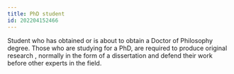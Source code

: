 ```yaml
---
title: PhD student
id: 202204152466
---
```


Student who has obtained or is about to obtain a Doctor of Philosophy degree. Those who are studying for a PhD, are required to produce original research , normally in the form of a dissertation and defend their work before other experts in the field.
